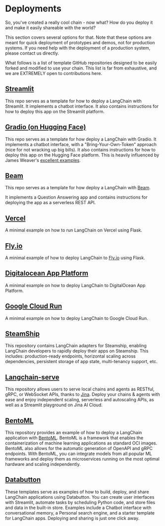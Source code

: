 # Deployments

So, you've created a really cool chain - now what? How do you deploy it and make it easily shareable with the world?

This section covers several options for that. Note that these options are meant for quick deployment of prototypes and demos, not for production systems. If you need help with the deployment of a production system, please contact us directly.

What follows is a list of template GitHub repositories designed to be easily forked and modified to use your chain. This list is far from exhaustive, and we are EXTREMELY open to contributions here.

## [Streamlit](https://github.com/hwchase17/langchain-streamlit-template)

This repo serves as a template for how to deploy a LangChain with Streamlit.
It implements a chatbot interface.
It also contains instructions for how to deploy this app on the Streamlit platform.

## [Gradio (on Hugging Face)](https://github.com/hwchase17/langchain-gradio-template)

This repo serves as a template for how deploy a LangChain with Gradio.
It implements a chatbot interface, with a "Bring-Your-Own-Token" approach (nice for not wracking up big bills).
It also contains instructions for how to deploy this app on the Hugging Face platform.
This is heavily influenced by James Weaver's [excellent examples](https://huggingface.co/JavaFXpert).

## [Beam](https://github.com/slai-labs/get-beam/tree/main/examples/langchain-question-answering)

This repo serves as a template for how deploy a LangChain with [Beam](https://beam.cloud).

It implements a Question Answering app and contains instructions for deploying the app as a serverless REST API.

## [Vercel](https://github.com/homanp/vercel-langchain)

A minimal example on how to run LangChain on Vercel using Flask.

## [Fly.io](https://github.com/fly-apps/hello-fly-langchain)

A minimal example of how to deploy LangChain to [Fly.io](https://fly.io/) using Flask.

## [Digitalocean App Platform](https://github.com/homanp/digitalocean-langchain)

A minimal example on how to deploy LangChain to DigitalOcean App Platform.

## [Google Cloud Run](https://github.com/homanp/gcp-langchain)

A minimal example on how to deploy LangChain to Google Cloud Run.

## [SteamShip](https://github.com/steamship-core/steamship-langchain/)

This repository contains LangChain adapters for Steamship, enabling LangChain developers to rapidly deploy their apps on Steamship. This includes: production-ready endpoints, horizontal scaling across dependencies, persistent storage of app state, multi-tenancy support, etc.

## [Langchain-serve](https://github.com/jina-ai/langchain-serve)

This repository allows users to serve local chains and agents as RESTful, gRPC, or WebSocket APIs, thanks to [Jina](https://docs.jina.ai/). Deploy your chains & agents with ease and enjoy independent scaling, serverless and autoscaling APIs, as well as a Streamlit playground on Jina AI Cloud.

## [BentoML](https://github.com/ssheng/BentoChain)

This repository provides an example of how to deploy a LangChain application with [BentoML](https://github.com/bentoml/BentoML). BentoML is a framework that enables the containerization of machine learning applications as standard OCI images. BentoML also allows for the automatic generation of OpenAPI and gRPC endpoints. With BentoML, you can integrate models from all popular ML frameworks and deploy them as microservices running on the most optimal hardware and scaling independently.

## [Databutton](https://databutton.com/home?new-data-app=true)

These templates serve as examples of how to build, deploy, and share LangChain applications using Databutton. You can create user interfaces with Streamlit, automate tasks by scheduling Python code, and store files and data in the built-in store. Examples include a Chatbot interface with conversational memory, a Personal search engine, and a starter template for LangChain apps. Deploying and sharing is just one click away.
